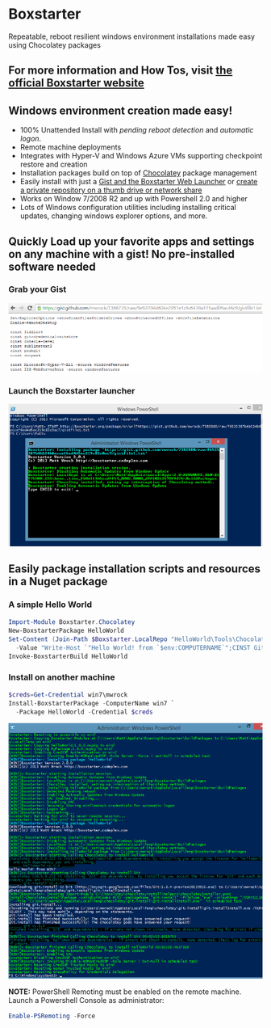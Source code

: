 # Boxstarter

Repeatable, reboot resilient windows environment installations made easy using Chocolatey packages

## For more information and How Tos, visit [the official Boxstarter website](https://boxstarter.org)

## Windows environment creation made easy!

* 100% Unattended Install with *pending reboot detection* and *automatic logon*.
* Remote machine deployments
* Integrates with Hyper-V and Windows Azure VMs supporting checkpoint restore and creation
* Installation packages build on top of [Chocolatey](https://chocolatey.org) package management
* Easily install with just a [Gist and the Boxstarter Web Launcher](https://boxstarter.org/WebLauncher) or [create a private repository on a thumb drive or network share](https://boxstarter.org/InstallingPackages#InstallFromShare)
* Works on Window 7/2008 R2 and up with Powershell 2.0 and higher
* Lots of Windows configuration utilities including installing critical updates, changing windows explorer options, and more.

## Quickly Load up your favorite apps and settings on any machine with a gist! No pre-installed software needed

### Grab your Gist

![gist](Web/Images/gist3.PNG)

### Launch the Boxstarter launcher

![boxstarter weblauncher](Web/Images/start.png)

## Easily package installation scripts and resources in a Nuget package

### A simple Hello World

```powershell
Import-Module Boxstarter.Chocolatey
New-BoxstarterPackage HelloWorld
Set-Content (Join-Path $Boxstarter.LocalRepo "HelloWorld\Tools\ChocolateyInstall.ps1") `
  -Value "Write-Host `"Hello World! from `$env:COMPUTERNAME`";CINST Git" -Force
Invoke-BoxstarterBuild HelloWorld
```

### Install on another machine

```powershell
$creds=Get-Credential win7\mwrock
Install-BoxstarterPackage -ComputerName win7 `
  -Package HelloWorld -Credential $creds
```

![Remote Install](Web/Images/result.png)

**NOTE:** PowerShell Remoting must be enabled on the remote machine. Launch a Powershell Console as administrator:

```powershell
Enable-PSRemoting -Force
```
